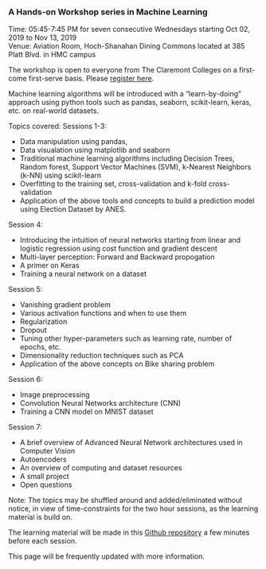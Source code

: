 ### A Hands-on Workshop series in Machine Learning 
Time: 05:45-7:45 PM for seven consecutive Wednesdays starting Oct 02, 2019 to Nov 13, 2019    
Venue: Aviation Room, Hoch-Shanahan Dining Commons located at 385 Platt Blvd. in HMC campus 

The workshop is open to everyone from The Claremont Colleges on a first-come first-serve basis. Please [register here](https://forms.gle/3VdVMqV1EctC7aiE6).

Machine learning algorithms will be introduced with a “learn-by-doing” approach using python tools such as pandas, seaborn, scikit-learn, keras, etc. on real-world datasets.

Topics covered:
Sessions 1-3: 
* Data manipulation using pandas, 
* Data visualation using matplotlib and seaborn
* Traditional machine learning algorithms including Decision Trees, Random forest, Support Vector Machines (SVM), k-Nearest Neighbors (k-NN) using scikit-learn
* Overfitting to the training set, cross-validation and k-fold cross-validation
* Application of the above tools and concepts to build a prediction model using Election Dataset by ANES.

Session 4: 
* Introducing the intuition of neural networks starting from linear and logistic regression using cost function and gradient descent
* Multi-layer perception: Forward and Backward propogation
* A primer on Keras
* Training a neural network on a dataset

Session 5:
* Vanishing gradient problem
* Various activation functions and when to use them
* Regularization
* Dropout
* Tuning other hyper-parameters such as learning rate, number of epochs, etc.
* Dimensionality reduction techniques such as PCA
* Application of the above concepts on Bike sharing problem

Session 6: 
* Image preprocessing
* Convolution Neural Networks architecture (CNN)
* Training a CNN model on MNIST dataset

Session 7:
* A brief overview of Advanced Neural Network architectures used in Computer Vision
* Autoencoders
* An overview of computing and dataset resources
* A small project
* Open questions


Note: The topics may be shuffled around and added/eliminated without notice, in view of time-constraints for the two hour sessions, as the learning material is build on.

The learning material will be made in this [Github repository](https://github.com/AashitaK/A-Hands-on-Workshop-series-in-Machine-Learning) a few minutes before each session.

This page will be frequently updated with more information.

